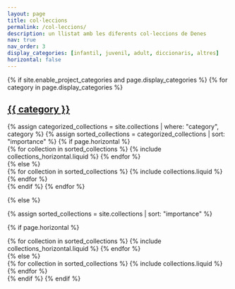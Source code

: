 ```yaml
---
layout: page
title: col·leccions
permalink: /col-leccions/
description: un llistat amb les diferents col·leccions de Denes
nav: true
nav_order: 3
display_categories: [infantil, juvenil, adult, diccionaris, altres]
horizontal: false
---
```


<!-- pages/collections.md -->
<div class="projects">
{% if site.enable_project_categories and page.display_categories %}
  <!-- Display categorized collections -->
  {% for category in page.display_categories %}
  <a id="{{ category }}" href=".#{{ category }}">
    <h2 class="category">{{ category }}</h2>
  </a>
  {% assign categorized_collections = site.collections | where: "category", category %}
  {% assign sorted_collections = categorized_collections | sort: "importance" %}
  <!-- Generate cards for each collection -->
  {% if page.horizontal %}
  <div class="container">
    <div class="row row-cols-1 row-cols-md-2">
    {% for collection in sorted_collections %}
      {% include collections_horizontal.liquid %}
    {% endfor %}
    </div>
  </div>
  {% else %}
  <div class="row row-cols-1 row-cols-md-3">
    {% for collection in sorted_collections %}
      {% include collections.liquid %}
    {% endfor %}
  </div>
  {% endif %}
  {% endfor %}

{% else %}

<!-- Display collections without categories -->

{% assign sorted_collections = site.collections | sort: "importance" %}

  <!-- Generate cards for each collection -->

{% if page.horizontal %}

  <div class="container">
    <div class="row row-cols-1 row-cols-md-2">
    {% for collection in sorted_collections %}
      {% include collections_horizontal.liquid %}
    {% endfor %}
    </div>
  </div>
  {% else %}
  <div class="row row-cols-1 row-cols-md-3">
    {% for collection in sorted_collections %}
      {% include collections.liquid %}
    {% endfor %}
  </div>
  {% endif %}
{% endif %}
</div>

